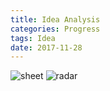 ```yaml
---
title: Idea Analysis
categories: Progress
tags: Idea
date: 2017-11-28
---
```


![sheet](/images/phototype_sheet.jpg)
![radar](/images/phototype_radar.jpg)
